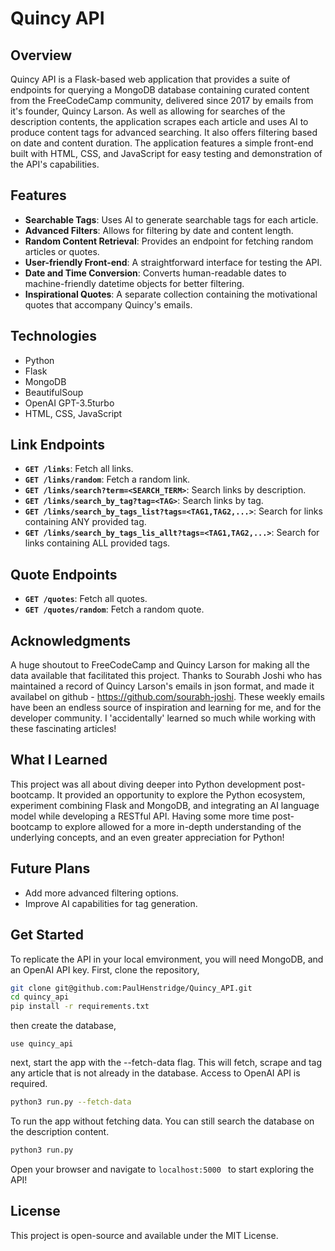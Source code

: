 # Quincy API

## Overview

Quincy API is a Flask-based web application that provides a suite of endpoints for querying a MongoDB database containing curated content from the FreeCodeCamp community, delivered since 2017 by emails from it's founder, Quincy Larson. 
As well as allowing for searches of the description contents, the application scrapes each article and uses AI to produce content tags for advanced searching.   It also offers filtering based on date and content duration.
The application features a simple front-end built with HTML, CSS, and JavaScript for easy testing and demonstration of the API's capabilities.

## Features

- **Searchable Tags**: Uses AI to generate searchable tags for each article.
- **Advanced Filters**: Allows for filtering by date and content length.
- **Random Content Retrieval**: Provides an endpoint for fetching random articles or quotes.
- **User-friendly Front-end**: A straightforward interface for testing the API.
- **Date and Time Conversion**: Converts human-readable dates to machine-friendly datetime objects for better filtering.
- **Inspirational Quotes**: A separate collection containing the motivational quotes that accompany Quincy's emails.

## Technologies

- Python
- Flask
- MongoDB
- BeautifulSoup
- OpenAI GPT-3.5turbo
- HTML, CSS, JavaScript

## Link Endpoints

- **`GET /links`**: Fetch all links.
- **`GET /links/random`**: Fetch a random link.
- **`GET /links/search?term=<SEARCH_TERM>`**: Search links by description.
- **`GET /links/search_by_tag?tag=<TAG>`**: Search links by tag.
- **`GET /links/search_by_tags_list?tags=<TAG1,TAG2,...>`**: Search for links containing ANY provided tag.
- **`GET /links/search_by_tags_lis_allt?tags=<TAG1,TAG2,...>`**: Search for links containing ALL provided tags.

## Quote Endpoints

- **`GET /quotes`**: Fetch all quotes.
- **`GET /quotes/random`**: Fetch a random quote.

## Acknowledgments

A huge shoutout to FreeCodeCamp and Quincy Larson for making all the data available that facilitated this project. Thanks to Sourabh Joshi who has maintained a record of Quincy Larson's emails in json format, and made it availabel on github - https://github.com/sourabh-joshi.  These weekly emails have been an endless source of inspiration and learning for me, and for the developer community.  I 'accidentally' learned so much while working with these fascinating articles!

## What I Learned

This project was all about diving deeper into Python development post-bootcamp. It provided an opportunity to explore the Python ecosystem, experiment combining Flask and MongoDB, and integrating an AI language model while developing a RESTful API.  Having some more time post-bootcamp to explore allowed for a more in-depth understanding of the underlying concepts, and an even greater appreciation for Python!

## Future Plans

- Add more advanced filtering options.
- Improve AI capabilities for tag generation.

## Get Started

To replicate the API in your local emvironment, you will need MongoDB, and an OpenAI API key.
First, clone the repository,

```bash
git clone git@github.com:PaulHenstridge/Quincy_API.git
cd quincy_api
pip install -r requirements.txt
```

then create the database,
```
use quincy_api
```

next, start the app with the --fetch-data flag. This will fetch, scrape and tag any article that is not already in the database.  Access to OpenAI API is required.
```bash
python3 run.py --fetch-data
```

To run the app without fetching data.  You can still search the database on the description content.
```bash
python3 run.py
```

Open your browser and navigate to  ```localhost:5000 ``` to start exploring the API!

## License

This project is open-source and available under the MIT License.

